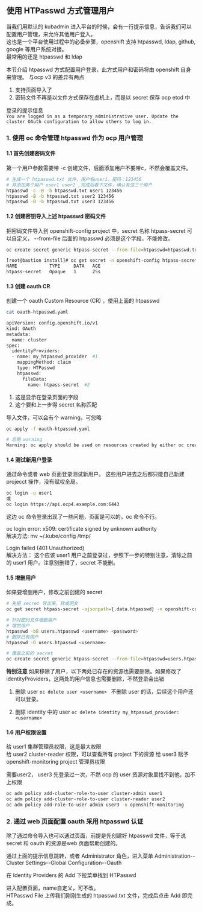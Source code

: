 ## 使用 HTPasswd 方式管理用户

当我们用默认的 kubadmin 进入平台的时候，会有一行提示信息，告诉我们可以配置用户管理，来允许其他用户登入。   
这也是一个平台使用过程中的必备步骤，openshift 支持 htpasswd, ldap, github, google 等用户系统对接。  
最常用的还是 htpasswd 和 ldap

本节介绍 htpasswd 方式配置用户登录，此方式用户和密码将由 openshift 自身来管理。 与ocp v3 的差异有两点
1. 支持页面导入了  
2. 密码文件不再是以文件方式保存在虚机上，而是以 secret 保存 ocp etcd 中

登录的提示信息  
` You are logged in as a temporary administrative user. Update the cluster OAuth configuration to allow others to log in. `

### 1. 使用 oc 命令管理 htpasswd 作为 ocp 用户管理

#### 1.1 首先创建密码文件

第一个用户参数需要带 -c 创建文件，后面添加用户不要带c，不然会覆盖文件。

```bash
# 生成一个 htpasswd.txt 文件，用户名user1，密码：123456
# 并添加两个用户 user1 user2 ,完成后看下文件，确认有这三个用户
htpasswd -c -B -b htpasswd.txt user1 123456
htpasswd -B -b htpasswd.txt user2 123456
htpasswd -B -b htpasswd.txt user3 123456
```

#### 1.2 创建密钥导入上述 htpasswd 密码文件
把密码文件导入到 openshift-config project 中，secret 名称 htpass-secret 可以自定义， --from-file 后面的 htpasswd 必须是这个字段，不能修改。

```bash
oc create secret generic htpass-secret --from-file=htpasswd=htpasswd.txt -n openshift-config

[root@bastion install]# oc get secret -n openshift-config htpass-secret
NAME            TYPE     DATA   AGE
htpass-secret   Opaque   1      25s
```

#### 1.3 创建 oauth CR
创建一个 oauth  Custom Resource (CR) ，使用上面的 htpasswd

```bash
cat oauth-htpasswd.yaml

apiVersion: config.openshift.io/v1
kind: OAuth
metadata:
  name: cluster
spec:
  identityProviders:
  - name: my_htpasswd_provider  #1 
    mappingMethod: claim 
    type: HTPasswd
    htpasswd:
      fileData:
        name: htpass-secret  #2
```

1. 这是显示在登录页面的字段
2. 这个要和上一步得 secret 名称匹配

导入文件，可以会有个 warning，可忽略

```bash
oc apply -f oauth-htpasswd.yaml

# 忽略 warning
Warning: oc apply should be used on resources created by either oc create --save-config or oc apply.

```

#### 1.4 测试新用户登录
通过命令或者 web 页面登录测试新用户。 这些用户进去之后都只能自己新建 projecct 操作，没有赋权全局。

```bash
oc login -u user1
或
oc login https://api.ocp4.example.com:6443
```

这边 oc 命令登录出现了一些问题，页面是可以的，oc 命令不行。  

oc login error: x509: certificate signed by unknown authority  
解决方法: 
mv ~/.kube/config /tmp/

Login failed (401 Unauthorized)  
解决方法：
这个应该 user1 用户之前登录过，参照下一步的特别注意，清除之前的 user1 用户。注意别删错了，secret 不能删。

#### 1.5 增删用户
如果要增删用户，修改之前创建的 secret

```bash
# 先把 secret 导出来，转成明文
oc get secret htpass-secret -ojsonpath={.data.htpasswd} -n openshift-config | base64 -d > users.htpasswd

# 针对密码文件增删用户
# 增加用户
htpasswd -bB users.htpasswd <username> <password>
# 删除已有用户
htpasswd -D users.htpasswd <username>

# 覆盖之前的 secret
oc create secret generic htpass-secret --from-file=htpasswd=users.htpasswd --dry-run -o yaml -n openshift-config | oc replace -f -
```

**特别注意**
如果移除了用户，以下两处已存在的资源也需要删除。如果修改了 identityProviders，这两处的用户信息也需要删除，不然登录会出错

1. 删除 user
` oc delete user <username>  `
不删除 user 的话，后续这个用户还可以登录。

2. 删除  identity 中的 user
` oc delete identity my_htpasswd_provider:<username> `

#### 1.6 用户权限设置
给 user1 集群管理员权限，这是最大权限  
给 user2 cluster-reader 权限，可以查看所有 project 下的资源
给 user3 赋予 openshift-monitoring project 管理员权限

需要user2， user3 先登录过一次，不然 ocp 的 user 资源对象里找不到他，加不上权限

```bash
oc adm policy add-cluster-role-to-user cluster-admin user1
oc adm policy add-cluster-role-to-user cluster-reader user2
oc adm policy add-role-to-user admin user3 -n openshift-monitoring
```

### 2. 通过 web 页面配置 oauth 采用 htpasswd 认证
除了通过命令导入也可以通过页面，前提是先创建好 htpasswd 文件，等于说 secret 和 oauth 的资源是web 页面帮助创建的。  

通过上面的提示信息跳转，或者 Administrator 角色，进入菜单 Administration--Cluster Settings--Global Configuration--Oauth  

在 Identity Providers 的 Add 下拉菜单找到 HTPasswd

进入配置页面，name自定义，可不改。  
HTPasswd File 上传我们刚刚生成的 htpasswd.txt 文件，完成后点击 Add 即完成。

